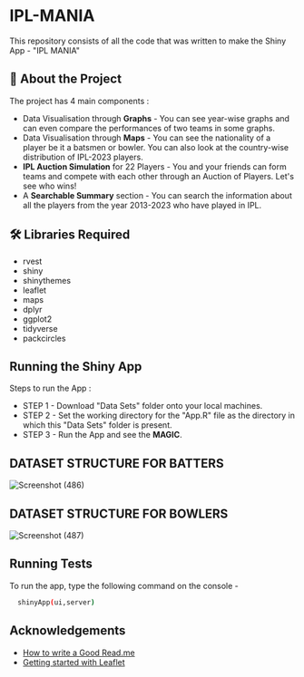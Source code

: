 # IPL-MANIA
This repository consists of all the code that was written to make the Shiny App - "IPL MANIA"
## 🚀 About the Project
The project has 4 main components :
- Data Visualisation through **Graphs** - You can see year-wise graphs and can even compare the performances of two teams in some graphs.
- Data Visualisation through **Maps** - You can see the nationality of a player be it a batsmen or bowler. You can also look at the country-wise distribution of IPL-2023 players.
- **IPL Auction Simulation** for 22 Players - You and your friends can form teams and compete with each other through an Auction of Players. Let's see who wins!
- A **Searchable Summary** section - You can search the information about all the players from the year 2013-2023 who have played in IPL.

## 🛠 Libraries Required
- rvest
- shiny
- shinythemes
- leaflet
- maps
- dplyr
- ggplot2
- tidyverse
- packcircles
  
## Running the Shiny App
Steps to run the App :
- STEP 1 - Download "Data Sets" folder onto your local machines.
- STEP 2 - Set the working directory for the "App.R" file as the directory in which this "Data Sets" folder is present.
- STEP 3 - Run the App and see the **MAGIC**.

## DATASET STRUCTURE FOR BATTERS
![Screenshot (486)](https://github.com/dootika/class-project-group-11-1/assets/82405359/ac339f15-9baf-4868-9c86-3c5d3a9ac2ad)

## DATASET STRUCTURE FOR BOWLERS
![Screenshot (487)](https://github.com/dootika/class-project-group-11-1/assets/82405359/4210b22b-6dac-455f-a466-4f4d942bae8c)

## Running Tests
To run the app, type the following command on the console -
```bash
  shinyApp(ui,server)
```

## Acknowledgements
 - [How to write a Good Read.me](https://www.youtube.com/watch?v=Rtpu2cWz7W8&ab_channel=CodeWithHarry)
 - [Getting started with Leaflet](https://www.youtube.com/watch?v=IQfsHnUYrFo&ab_channel=GeoProgramming)
